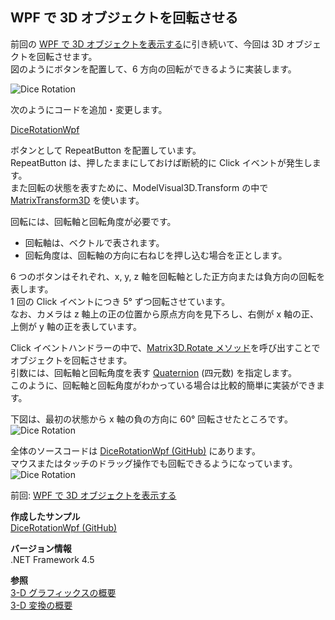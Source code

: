 ## WPF で 3D オブジェクトを回転させる

前回の [WPF で 3D オブジェクトを表示する](WPF-3D-Model.md)に引き続いて、今回は 3D オブジェクトを回転させます。  
図のようにボタンを配置して、6 方向の回転ができるように実装します。

![Dice Rotation](https://github.com/sakapon/Samples-2016/raw/master/Images/Wpf3DSample/DiceRotationWpf-0.png)

次のようにコードを追加・変更します。

[DiceRotationWpf](https://gist.github.com/sakapon/635dca42214a603f0f014d876e38eed9)

ボタンとして RepeatButton を配置しています。  
RepeatButton は、押したままにしておけば断続的に Click イベントが発生します。  
また回転の状態を表すために、ModelVisual3D.Transform の中で [MatrixTransform3D](https://msdn.microsoft.com/ja-jp/library/system.windows.media.media3d.matrixtransform3d.aspx) を使います。

回転には、回転軸と回転角度が必要です。  
- 回転軸は、ベクトルで表されます。  
- 回転角度は、回転軸の方向に右ねじを押し込む場合を正とします。

6 つのボタンはそれぞれ、x, y, z 軸を回転軸とした正方向または負方向の回転を表します。  
1 回の Click イベントにつき 5° ずつ回転させています。  
なお、カメラは z 軸上の正の位置から原点方向を見下ろし、右側が x 軸の正、上側が y 軸の正を表しています。

Click イベントハンドラーの中で、[Matrix3D.Rotate メソッド](https://msdn.microsoft.com/ja-jp/library/system.windows.media.media3d.matrix3d.rotate.aspx)を呼び出すことでオブジェクトを回転させます。  
引数には、回転軸と回転角度を表す [Quaternion](https://msdn.microsoft.com/ja-jp/library/system.windows.media.media3d.quaternion.aspx) (四元数) を指定します。  
このように、回転軸と回転角度がわかっている場合は比較的簡単に実装ができます。

下図は、最初の状態から x 軸の負の方向に 60° 回転させたところです。  
![Dice Rotation](https://github.com/sakapon/Samples-2016/raw/master/Images/Wpf3DSample/DiceRotationWpf-x-60.png)

全体のソースコードは [DiceRotationWpf (GitHub)](https://github.com/sakapon/Samples-2016/tree/master/Wpf3DSample/DiceRotationWpf) にあります。  
マウスまたはタッチのドラッグ操作でも回転できるようになっています。  
![Dice Rotation](https://github.com/sakapon/Samples-2016/raw/master/Images/Wpf3DSample/DiceRotationWpf-Play.gif)

前回: [WPF で 3D オブジェクトを表示する](WPF-3D-Model.md)

**作成したサンプル**  
[DiceRotationWpf (GitHub)](https://github.com/sakapon/Samples-2016/tree/master/Wpf3DSample/DiceRotationWpf)

**バージョン情報**  
.NET Framework 4.5

**参照**  
[3-D グラフィックスの概要](https://msdn.microsoft.com/ja-jp/library/ms747437.aspx)  
[3-D 変換の概要](https://msdn.microsoft.com/ja-jp/library/ms753347.aspx)
